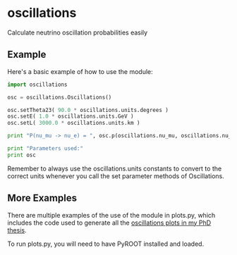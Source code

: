 # oscillations

Calculate neutrino oscillation probabilities easily

## Example

Here's a basic example of how to use the module:

```python
import oscillations

osc = oscillations.Oscillations()

osc.setTheta23( 90.0 * oscillations.units.degrees )
osc.setE( 1.0 * oscillations.units.GeV )
osc.setL( 3000.0 * oscillations.units.km )

print "P(nu_mu -> nu_e) = ", osc.p(oscillations.nu_mu, oscillations.nu_e)

print "Parameters used:"
print osc
```

Remember to always use the oscillations.units constants to convert to the
correct units whenever you call the set parameter methods of Oscillations.

## More Examples

There are multiple examples of the use of the module in plots.py, which
includes the code used to generate all the [oscillations plots in my PhD
thesis](http://danielscully.co.uk/thesis/neutrinos.html#section-oscillation-measurment).

To run plots.py, you will need to have PyROOT installed and loaded.
